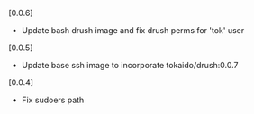 [0.0.6]

- Update bash drush image and fix drush perms for 'tok' user

[0.0.5]

- Update base ssh image to incorporate tokaido/drush:0.0.7

[0.0.4]

- Fix sudoers path

